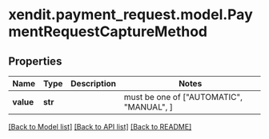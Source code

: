 # xendit.payment_request.model.PaymentRequestCaptureMethod


## Properties
Name | Type | Description | Notes
------------ | ------------- | ------------- | -------------
**value** | **str** |  |  must be one of ["AUTOMATIC", "MANUAL", ]

[[Back to Model list]](../README.md#documentation-for-models) [[Back to API list]](../README.md#documentation-for-api-endpoints) [[Back to README]](../README.md)


